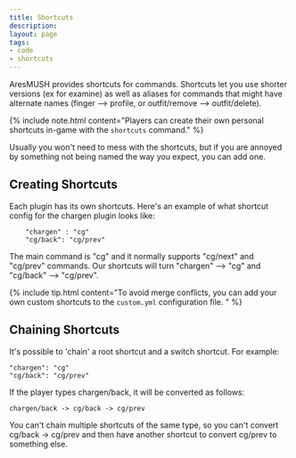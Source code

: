 ```yaml
---
title: Shortcuts
description:
layout: page
tags: 
- code
- shortcuts
---
```


AresMUSH provides shortcuts for commands. Shortcuts let you use shorter versions (ex for examine) as well as aliases for commands that might have alternate names (finger --> profile, or outfit/remove --> outfit/delete).

{% include note.html content="Players can create their own personal shortcuts in-game with the `shortcuts` command." %}

Usually you won't need to mess with the shortcuts, but if you are annoyed by something not being named the way you expect, you can add one.   

## Creating Shortcuts

Each plugin has its own shortcuts.  Here's an example of what shortcut config for the chargen plugin looks like:

        "chargen" : "cg"
        "cg/back": "cg/prev"

The main command is "cg" and it normally supports "cg/next" and "cg/prev" commands.  Our shortcuts will turn "chargen" --> "cg" and "cg/back" --> "cg/prev".

{% include tip.html content="To avoid merge conflicts, you can add your own custom shortcuts to the  <code>custom.yml</code>  configuration file.  " %}

## Chaining Shortcuts

It's possible to 'chain' a root shortcut and a switch shortcut.  For example:

    "chargen": "cg"
    "cg/back": "cg/prev"

If the player types chargen/back, it will be converted as follows:

    chargen/back -> cg/back -> cg/prev

You can't chain multiple shortcuts of the same type, so you can't convert cg/back -> cg/prev and then have another shortcut to convert cg/prev to something else.
